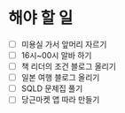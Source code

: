 # 해야 할 일

- [ ] 미용실 가서 앞머리 자르기
- [ ] 16시~00시 알바 하기
- [ ] 책 리더의 조건 블로그 올리기
- [ ] 일본 여행 블로그 올리기
- [ ] SQLD 문제집 풀기
- [ ] 당근마켓 앱 따라 만들기
